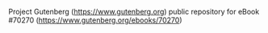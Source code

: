 Project Gutenberg (https://www.gutenberg.org) public repository for
eBook #70270 (https://www.gutenberg.org/ebooks/70270)
